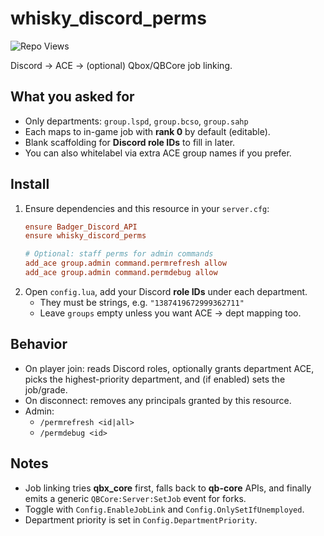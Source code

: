 # whisky_discord_perms
![Repo Views](https://hits.seeyoufarm.com/api/count/incr/badge.svg?url=https%3A%2F%2Fgithub.com%2Fwhvsky%2Fwhisky-discord-jobs&title=Repo%20Views)


Discord → ACE → (optional) Qbox/QBCore job linking.

## What you asked for
- Only departments: `group.lspd`, `group.bcso`, `group.sahp`
- Each maps to in-game job with **rank 0** by default (editable).
- Blank scaffolding for **Discord role IDs** to fill in later.
- You can also whitelabel via extra ACE group names if you prefer.

## Install
1) Ensure dependencies and this resource in your `server.cfg`:
   ```cfg
   ensure Badger_Discord_API
   ensure whisky_discord_perms

   # Optional: staff perms for admin commands
   add_ace group.admin command.permrefresh allow
   add_ace group.admin command.permdebug allow
   ```
3) Open `config.lua`, add your Discord **role IDs** under each department.
   - They must be strings, e.g. `"1387419672999362711"`
   - Leave `groups` empty unless you want ACE → dept mapping too.

## Behavior
- On player join: reads Discord roles, optionally grants department ACE, picks the highest-priority department, and (if enabled) sets the job/grade.
- On disconnect: removes any principals granted by this resource.
- Admin:
  - `/permrefresh <id|all>`
  - `/permdebug <id>`

## Notes
- Job linking tries **qbx_core** first, falls back to **qb-core** APIs, and finally emits a generic `QBCore:Server:SetJob` event for forks.
- Toggle with `Config.EnableJobLink` and `Config.OnlySetIfUnemployed`.
- Department priority is set in `Config.DepartmentPriority`.
